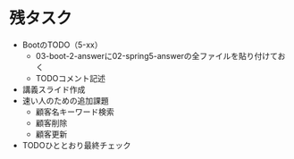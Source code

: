 # 残タスク

- BootのTODO（5-xx）
    - 03-boot-2-answerに02-spring5-answerの全ファイルを貼り付けておく
    - TODOコメント記述
- 講義スライド作成
- 速い人のための追加課題
    - 顧客名キーワード検索
    - 顧客削除
    - 顧客更新
- TODOひととおり最終チェック